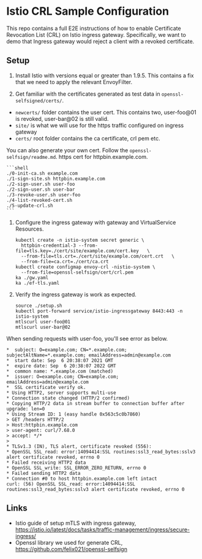 # Istio CRL Sample Configuration

This repo contains a full E2E instructions of how to enable Certificate
Revocation List (CRL) on Istio ingress gateway. Specifically, we want to demo
that Ingress gateway would reject a client with a revoked certificate.

## Setup

1. Install Istio with versions equal or greater than 1.9.5. This contains a fix that we need to
apply the relevant EnvoyFilter.

1. Get familiar with the certificates generated as test data in `openssl-selfsigned/certs/`.

  - `newcerts/` folder contains the user cert. This contains two, user-foo@01 is revoked, user-bar@02
  is still valid.
  - `site/` is what we will use for the https traffic configured on ingress gateway
  - `certs/` root folder contains the ca certificate, crl pem etc.

You can also generate your own cert. Follow the `openssl-selfsign/readme.md`.
https cert for httpbin.example.com.

    ```shell
    ./0-init-ca.sh example.com
    ./1-sign-site.sh httpbin.example.com
    ./2-sign-user.sh user-foo
    ./2-sign-user.sh user-bar
    ./3-revoke-user.sh user-foo
    ./4-list-revoked-cert.sh
    ./5-update-crl.sh
    ```

1. Configure the ingress gateway with gateway and VirtualService Resources.

    ```shell
    kubectl create -n istio-system secret generic \
      httpbin-credential-3 --from-file=tls.key=./cert/site/example.com/cert.key   \
      --from-file=tls.crt=./cert/site/example.com/cert.crt   \
      --from-file=ca.crt=./cert/ca.crt
    kubectl create configmap envoy-crl -nistio-system \
      --from-file=openssl-selfsign/cert/crl.pem
    ka ./gw.yaml
    ka ./ef-tls.yaml
    ```

1. Verify the ingress gateway is work as expected.

    ```shell
    source ./setup.sh
    kubectl port-forward service/istio-ingressgateway 8443:443 -n istio-system
    mtlscurl user-foo@01
    mtlscurl user-bar@02
    ```

When sending requests with user-foo, you'll see error as below.

```
*  subject: O=example.com; CN=*.example.com; subjectAltName=*.example.com; emailAddress=admin@example.com
*  start date: Sep  6 20:38:07 2021 GMT
*  expire date: Sep  6 20:38:07 2022 GMT
*  common name: *.example.com (matched)
*  issuer: O=example.com; CN=example.com; emailAddress=admin@example.com
*  SSL certificate verify ok.
* Using HTTP2, server supports multi-use
* Connection state changed (HTTP/2 confirmed)
* Copying HTTP/2 data in stream buffer to connection buffer after upgrade: len=0
* Using Stream ID: 1 (easy handle 0x563c5c0b7860)
> GET /headers HTTP/2
> Host:httpbin.example.com
> user-agent: curl/7.68.0
> accept: */*
>
* TLSv1.3 (IN), TLS alert, certificate revoked (556):
* OpenSSL SSL_read: error:14094414:SSL routines:ssl3_read_bytes:sslv3 alert certificate revoked, errno 0
* Failed receiving HTTP2 data
* OpenSSL SSL_write: SSL_ERROR_ZERO_RETURN, errno 0
* Failed sending HTTP2 data
* Connection #0 to host httpbin.example.com left intact
curl: (56) OpenSSL SSL_read: error:14094414:SSL routines:ssl3_read_bytes:sslv3 alert certificate revoked, errno 0
```

## Links

- Istio guide of setup mTLS with ingress gateway, https://istio.io/latest/docs/tasks/traffic-management/ingress/secure-ingress/
- Openssl library we used for generate CRL, https://github.com/felix021/openssl-selfsign
